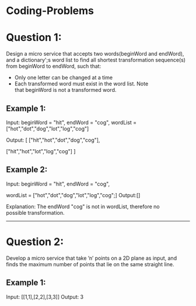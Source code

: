# Coding-Problems

# Question 1:
Design a micro service that accepts two words(beginWord and endWord), and a dictionary';s word list to find all shortest transformation sequence(s) from beginWord to endWord, such that:
- Only one letter can be changed at a time
- Each transformed word must exist in the word list. Note that beginWord is not a transformed word.

## Example 1:
Input:
beginWord = "hit",
endWord = "cog",
wordList = ["hot","dot","dog","lot","log","cog"]

Output:
[
  ["hit","hot","dot","dog","cog"],
  
  ["hit","hot","lot","log","cog"]
]

## Example 2:
Input:
beginWord = "hit",
endWord = "cog",

wordList = ["hot","dot","dog","lot","log","cog";]
Output:[]

Explanation: The endWord &quot;cog&quot; is not in wordList, therefore no possible transformation.

----------------------------------------------------------------------------------------------------------------------------------------

# Question 2:
Develop a micro service that take ’n’ points on a 2D plane as input, and finds the maximum number of points that lie on the same straight line.

## Example 1:
Input: [[1,1],[2,2],[3,3]]
Output: 3
